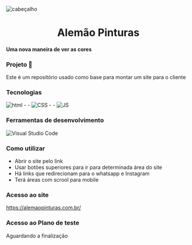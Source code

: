 ![ cabeçalho](https://github.com/programacaogabriel/alemaopinturas.com.br/tree/main/assets/screen.jpeg)


<h1 align="center">Alemão Pinturas </h1>

#### Uma nova maneira de ver as cores


### Projeto 🏰
Este é um repositório usado como base para montar um site para o cliente


### Tecnologias
![html](https://img.shields.io/badge/HTML5-E34F26?style=for-the-badge&logo=html5&logoColor=white)   - -  ![CSS](https://img.shields.io/badge/CSS3-1572B6?style=for-the-badge&logo=css3&logoColor=white) - - ![JS](https://img.shields.io/badge/JavaScript-F7DF1E?style=for-the-badge&logo=javascript&logoColor=black)


### Ferramentas de desenvolvimento 

![Visual Studio Code](https://img.shields.io/badge/Visual_Studio-000000?style=for-the-badge&logo=visual%20studio&logoColor=white)

### Como utilizar

*  Abrir o site pelo link 
*  Usar botões superiores para ir para determinada área do site
*  Há links que redirecionam para o whatsapp e Instagram
*  Terá áreas com scrool para mobile

### Acesso ao site 

https://alemaopinturas.com.br/

### Acesso ao Plano de teste
Aguardando a finalização